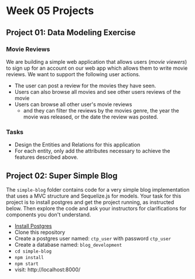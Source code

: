 # Week 05 Projects

## Project 01: Data Modeling Exercise

### Movie Reviews

We are building a simple web application that allows users (_movie viewers_) to sign up for an account on our web app which allows them to write movie reviews. We want to support the following user actions.

- The user can post a review for the movies they have seen. 
- Users can also browse all movies and see other users reviews of the movie
- Users can browse all other user's movie reviews
    + and they can filter the reviews by the movies genre, the year the movie was released, or the date the review was posted.

### Tasks

- Design the Entities and Relations for this application
- For each entity, only add the attributes necessary to achieve the features described above.

## Project 02: Super Simple Blog

The `simple-blog` folder contains code for a very simple blog implementation that uses a MVC structure and Sequelize.js for models. Your task for this project is to install postgres and get the project running, as instructed below. Then explore the code and ask your instructors for clarifications for components you don't understand.

- [Install Postgres](https://github.com/CUNYTechPrep/ctp2017/blob/master/guides/installing-postgresql.md)
- Clone this repository
- Create a postgres user named: `ctp_user` with password `ctp_user`
- Create a database named: `blog_development`
- `cd simple-blog`
- `npm install`
- `npm start`
- visit: http://localhost:8000/

